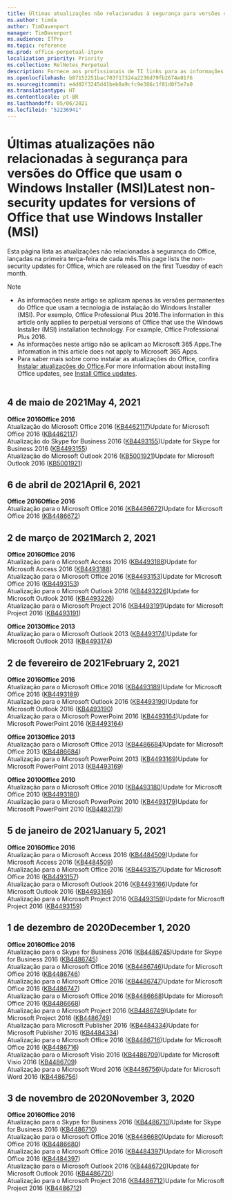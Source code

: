 ```yaml
---
title: Últimas atualizações não relacionadas à segurança para versões do Office que usam o Windows Installer (MSI)
ms.author: timda
author: TimDavenport
manager: TimDavenport
ms.audience: ITPro
ms.topic: reference
ms.prod: office-perpetual-itpro
localization_priority: Priority
ms.collection: RelNotes_Perpetual
description: Fornece aos profissionais de TI links para as informações mais recentes sobre atualizações que não são de segurança para versões perpétuas do Office 2016, Office 2013 e Office 2010
ms.openlocfilehash: b87152251bac703f17324a2236d79fb2674e01f6
ms.sourcegitcommit: e4d02f3245d41beb8a9cfc9e386c1f81d0f5e7a0
ms.translationtype: HT
ms.contentlocale: pt-BR
ms.lasthandoff: 05/06/2021
ms.locfileid: "52236941"
---
```

# <a name="latest-non-security-updates-for-versions-of-office-that-use-windows-installer-msi"></a><span data-ttu-id="a0f87-103">Últimas atualizações não relacionadas à segurança para versões do Office que usam o Windows Installer (MSI)</span><span class="sxs-lookup"><span data-stu-id="a0f87-103">Latest non-security updates for versions of Office that use Windows Installer (MSI)</span></span>

<span data-ttu-id="a0f87-104">Esta página lista as atualizações não relacionadas à segurança do Office, lançadas na primeira terça-feira de cada mês.</span><span class="sxs-lookup"><span data-stu-id="a0f87-104">This page lists the non-security updates for Office, which are released on the first Tuesday of each month.</span></span>

> [!NOTE]
> - <span data-ttu-id="a0f87-p101">As informações neste artigo se aplicam apenas às versões permanentes do Office que usam a tecnologia de instalação do Windows Installer (MSI). Por exemplo, Office Professional Plus 2016.</span><span class="sxs-lookup"><span data-stu-id="a0f87-p101">The information in this article only applies to perpetual versions of Office that use the Windows Installer (MSI) installation technology. For example, Office Professional Plus 2016.</span></span>
> - <span data-ttu-id="a0f87-107">As informações neste artigo não se aplicam ao Microsoft 365 Apps.</span><span class="sxs-lookup"><span data-stu-id="a0f87-107">The information in this article does not apply to Microsoft 365 Apps.</span></span>
> - <span data-ttu-id="a0f87-108">Para saber mais sobre como instalar as atualizações do Office, confira [Instalar atualizações do Office](https://support.office.com/article/2ab296f3-7f03-43a2-8e50-46de917611c5).</span><span class="sxs-lookup"><span data-stu-id="a0f87-108">For more information about installing Office updates, see [Install Office updates](https://support.office.com/article/2ab296f3-7f03-43a2-8e50-46de917611c5).</span></span>
<br/><br/>

## <a name="may-4-2021"></a><span data-ttu-id="a0f87-109">4 de maio de 2021</span><span class="sxs-lookup"><span data-stu-id="a0f87-109">May 4, 2021</span></span>
<span data-ttu-id="a0f87-110">**Office 2016**</span><span class="sxs-lookup"><span data-stu-id="a0f87-110">**Office 2016**</span></span><br/>
<span data-ttu-id="a0f87-111">Atualização do Microsoft Office 2016 ([KB4462117](https://support.microsoft.com/help/4462117))</span><span class="sxs-lookup"><span data-stu-id="a0f87-111">Update for Microsoft Office 2016 ([KB4462117](https://support.microsoft.com/help/4462117))</span></span> </br> <span data-ttu-id="a0f87-112">Atualização do Skype for Business 2016 ([KB4493155](https://support.microsoft.com/help/4493155))</span><span class="sxs-lookup"><span data-stu-id="a0f87-112">Update for Skype for Business 2016 ([KB4493155](https://support.microsoft.com/help/4493155))</span></span> </br> <span data-ttu-id="a0f87-113">Atualização do Microsoft Outlook 2016 ([KB5001921](https://support.microsoft.com/help/5001921))</span><span class="sxs-lookup"><span data-stu-id="a0f87-113">Update for Microsoft Outlook 2016 ([KB5001921](https://support.microsoft.com/help/5001921))</span></span> </br> 

## <a name="april-6-2021"></a><span data-ttu-id="a0f87-114">6 de abril de 2021</span><span class="sxs-lookup"><span data-stu-id="a0f87-114">April 6, 2021</span></span>
<span data-ttu-id="a0f87-115">**Office 2016**</span><span class="sxs-lookup"><span data-stu-id="a0f87-115">**Office 2016**</span></span><br/>
<span data-ttu-id="a0f87-116">Atualização para o Microsoft Office 2016 [(KB4486672](https://support.microsoft.com/help/4486672))</span><span class="sxs-lookup"><span data-stu-id="a0f87-116">Update for Microsoft Office 2016 [(KB4486672](https://support.microsoft.com/help/4486672))</span></span> </br> 

## <a name="march-2-2021"></a><span data-ttu-id="a0f87-117">2 de março de 2021</span><span class="sxs-lookup"><span data-stu-id="a0f87-117">March 2, 2021</span></span>
<span data-ttu-id="a0f87-118">**Office 2016**</span><span class="sxs-lookup"><span data-stu-id="a0f87-118">**Office 2016**</span></span><br/>
<span data-ttu-id="a0f87-119">Atualização para o Microsoft Access 2016 ([KB4493188](https://support.microsoft.com/help/4493188))</span><span class="sxs-lookup"><span data-stu-id="a0f87-119">Update for Microsoft Access 2016 ([KB4493188](https://support.microsoft.com/help/4493188))</span></span> </br> <span data-ttu-id="a0f87-120">Atualização para o Microsoft Office 2016 ([KB4493153](https://support.microsoft.com/help/4493153))</span><span class="sxs-lookup"><span data-stu-id="a0f87-120">Update for Microsoft Office 2016 ([KB4493153](https://support.microsoft.com/help/4493153))</span></span> </br> <span data-ttu-id="a0f87-121">Atualização para o Microsoft Outlook 2016 ([KB4493226](https://support.microsoft.com/help/4493226))</span><span class="sxs-lookup"><span data-stu-id="a0f87-121">Update for Microsoft Outlook 2016 ([KB4493226](https://support.microsoft.com/help/4493226))</span></span> </br> <span data-ttu-id="a0f87-122">Atualização para o Microsoft Project 2016 ([KB4493191](https://support.microsoft.com/help/4493191))</span><span class="sxs-lookup"><span data-stu-id="a0f87-122">Update for Microsoft Project 2016 ([KB4493191](https://support.microsoft.com/help/4493191))</span></span> </br> 


<span data-ttu-id="a0f87-123">**Office 2013**</span><span class="sxs-lookup"><span data-stu-id="a0f87-123">**Office 2013**</span></span><br/>
<span data-ttu-id="a0f87-124">Atualização para o Microsoft Outlook 2013 ([KB4493174](https://support.microsoft.com/help/4493174))</span><span class="sxs-lookup"><span data-stu-id="a0f87-124">Update for Microsoft Outlook 2013 ([KB4493174](https://support.microsoft.com/help/4493174))</span></span> </br> 


## <a name="february-2-2021"></a><span data-ttu-id="a0f87-125">2 de fevereiro de 2021</span><span class="sxs-lookup"><span data-stu-id="a0f87-125">February 2, 2021</span></span>
<span data-ttu-id="a0f87-126">**Office 2016**</span><span class="sxs-lookup"><span data-stu-id="a0f87-126">**Office 2016**</span></span><br/>
<span data-ttu-id="a0f87-127">Atualização para o Microsoft Office 2016 ([KB4493189](https://support.microsoft.com/help/4493189))</span><span class="sxs-lookup"><span data-stu-id="a0f87-127">Update for Microsoft Office 2016 ([KB4493189](https://support.microsoft.com/help/4493189))</span></span> </br> <span data-ttu-id="a0f87-128">Atualização para o Microsoft Outlook 2016 ([KB4493190](https://support.microsoft.com/help/4493190))</span><span class="sxs-lookup"><span data-stu-id="a0f87-128">Update for Microsoft Outlook 2016 ([KB4493190](https://support.microsoft.com/help/4493190))</span></span> </br> <span data-ttu-id="a0f87-129">Atualização para o Microsoft PowerPoint 2016 ([KB4493164](https://support.microsoft.com/help/4493164))</span><span class="sxs-lookup"><span data-stu-id="a0f87-129">Update for Microsoft PowerPoint 2016 ([KB4493164](https://support.microsoft.com/help/4493164))</span></span> </br> 

<span data-ttu-id="a0f87-130">**Office 2013**</span><span class="sxs-lookup"><span data-stu-id="a0f87-130">**Office 2013**</span></span><br/>
<span data-ttu-id="a0f87-131">Atualização para o Microsoft Office 2013 ([KB4486684](https://support.microsoft.com/help/4486684))</span><span class="sxs-lookup"><span data-stu-id="a0f87-131">Update for Microsoft Office 2013 ([KB4486684](https://support.microsoft.com/help/4486684))</span></span> </br>
<span data-ttu-id="a0f87-132">Atualização para o Microsoft PowerPoint 2013 ([KB4493169](https://support.microsoft.com/help/4493169))</span><span class="sxs-lookup"><span data-stu-id="a0f87-132">Update for Microsoft PowerPoint 2013 ([KB4493169](https://support.microsoft.com/help/4493169))</span></span> </br>

<span data-ttu-id="a0f87-133">**Office 2010**</span><span class="sxs-lookup"><span data-stu-id="a0f87-133">**Office 2010**</span></span><br/>
<span data-ttu-id="a0f87-134">Atualização para o Microsoft Office 2010 ([KB4493180](https://support.microsoft.com/help/4493180))</span><span class="sxs-lookup"><span data-stu-id="a0f87-134">Update for Microsoft Office 2010 ([KB4493180](https://support.microsoft.com/help/4493180))</span></span> </br>
<span data-ttu-id="a0f87-135">Atualização para o Microsoft PowerPoint 2010 ([KB4493179](https://support.microsoft.com/help/4493179))</span><span class="sxs-lookup"><span data-stu-id="a0f87-135">Update for Microsoft PowerPoint 2010 ([KB4493179](https://support.microsoft.com/help/4493179))</span></span></br>


## <a name="january-5-2021"></a><span data-ttu-id="a0f87-136">5 de janeiro de 2021</span><span class="sxs-lookup"><span data-stu-id="a0f87-136">January 5, 2021</span></span>
<span data-ttu-id="a0f87-137">**Office 2016**</span><span class="sxs-lookup"><span data-stu-id="a0f87-137">**Office 2016**</span></span></br>
<span data-ttu-id="a0f87-138">Atualização para o Microsoft Access 2016 ([KB4484509](https://support.microsoft.com/help/4484509))</span><span class="sxs-lookup"><span data-stu-id="a0f87-138">Update for Microsoft Access 2016 ([KB4484509](https://support.microsoft.com/help/4484509))</span></span> </br>
<span data-ttu-id="a0f87-139">Atualização para o Microsoft Office 2016 ([KB4493157](https://support.microsoft.com/help/4493157))</span><span class="sxs-lookup"><span data-stu-id="a0f87-139">Update for Microsoft Office 2016 ([KB4493157](https://support.microsoft.com/help/4493157))</span></span> </br>
<span data-ttu-id="a0f87-140">Atualização para o Microsoft Outlook 2016 ([KB4493166](https://support.microsoft.com/help/4493166))</span><span class="sxs-lookup"><span data-stu-id="a0f87-140">Update for Microsoft Outlook 2016 ([KB4493166](https://support.microsoft.com/help/4493166))</span></span> </br>
<span data-ttu-id="a0f87-141">Atualização para o Microsoft Project 2016 ([KB4493159](https://support.microsoft.com/help/4493159))</span><span class="sxs-lookup"><span data-stu-id="a0f87-141">Update for Microsoft Project 2016 ([KB4493159](https://support.microsoft.com/help/4493159))</span></span> </br>


## <a name="december-1-2020"></a><span data-ttu-id="a0f87-142">1 de dezembro de 2020</span><span class="sxs-lookup"><span data-stu-id="a0f87-142">December 1, 2020</span></span>
<span data-ttu-id="a0f87-143">**Office 2016**</span><span class="sxs-lookup"><span data-stu-id="a0f87-143">**Office 2016**</span></span><br/>
<span data-ttu-id="a0f87-144">Atualização para o Skype for Business 2016 ([KB4486745](https://support.microsoft.com/help/4486745))</span><span class="sxs-lookup"><span data-stu-id="a0f87-144">Update for Skype for Business 2016 ([KB4486745](https://support.microsoft.com/help/4486745))</span></span> <br/>
<span data-ttu-id="a0f87-145">Atualização para o Microsoft Office 2016 ([KB4486746](https://support.microsoft.com/help/4486746))</span><span class="sxs-lookup"><span data-stu-id="a0f87-145">Update for Microsoft Office 2016 ([KB4486746](https://support.microsoft.com/help/4486746))</span></span> <br/> <span data-ttu-id="a0f87-146">Atualização para o Microsoft Office 2016 ([KB4486747](https://support.microsoft.com/help/4486747))</span><span class="sxs-lookup"><span data-stu-id="a0f87-146">Update for Microsoft Office 2016 ([KB4486747](https://support.microsoft.com/help/4486747))</span></span> <br/> <span data-ttu-id="a0f87-147">Atualização para o Microsoft Office 2016 ([KB4486668](https://support.microsoft.com/help/4486668))</span><span class="sxs-lookup"><span data-stu-id="a0f87-147">Update for Microsoft Office 2016 ([KB4486668](https://support.microsoft.com/help/4486668))</span></span> <br/>
<span data-ttu-id="a0f87-148">Atualização para o Microsoft Project 2016 ([KB4486749](https://support.microsoft.com/help/4486749))</span><span class="sxs-lookup"><span data-stu-id="a0f87-148">Update for Microsoft Project 2016 ([KB4486749](https://support.microsoft.com/help/4486749))</span></span> <br/> <span data-ttu-id="a0f87-149">Atualização para Microsoft Publisher 2016 ([KB4484334](https://support.microsoft.com/help/4484334))</span><span class="sxs-lookup"><span data-stu-id="a0f87-149">Update for Microsoft Publisher 2016 ([KB4484334](https://support.microsoft.com/help/4484334))</span></span> <br/> <span data-ttu-id="a0f87-150">Atualização para o Microsoft Office 2016 ([KB4486716](https://support.microsoft.com/help/4486716))</span><span class="sxs-lookup"><span data-stu-id="a0f87-150">Update for Microsoft Office 2016 ([KB4486716](https://support.microsoft.com/help/4486716))</span></span> <br/> <span data-ttu-id="a0f87-151">Atualização para o Microsoft Visio 2016 ([KB4486709](https://support.microsoft.com/help/4486709))</span><span class="sxs-lookup"><span data-stu-id="a0f87-151">Update for Microsoft Visio 2016 ([KB4486709](https://support.microsoft.com/help/4486709))</span></span> <br/>
<span data-ttu-id="a0f87-152">Atualização para o Microsoft Word 2016 ([KB4486756](https://support.microsoft.com/help/4486756))</span><span class="sxs-lookup"><span data-stu-id="a0f87-152">Update for Microsoft Word 2016 ([KB4486756](https://support.microsoft.com/help/4486756))</span></span> <br/> 


## <a name="november-3-2020"></a><span data-ttu-id="a0f87-153">3 de novembro de 2020</span><span class="sxs-lookup"><span data-stu-id="a0f87-153">November 3, 2020</span></span>
<span data-ttu-id="a0f87-154">**Office 2016**</span><span class="sxs-lookup"><span data-stu-id="a0f87-154">**Office 2016**</span></span><br/>
<span data-ttu-id="a0f87-155">Atualização para o Skype for Business 2016 ([KB4486710](https://support.microsoft.com/help/4486710))</span><span class="sxs-lookup"><span data-stu-id="a0f87-155">Update for Skype for Business 2016 ([KB4486710](https://support.microsoft.com/help/4486710))</span></span> <br/>
<span data-ttu-id="a0f87-156">Atualização para o Microsoft Office 2016 ([KB4486680](https://support.microsoft.com/help/4486680))</span><span class="sxs-lookup"><span data-stu-id="a0f87-156">Update for Microsoft Office 2016 ([KB4486680](https://support.microsoft.com/help/4486680))</span></span> <br/>
<span data-ttu-id="a0f87-157">Atualização para o Microsoft Office 2016 ([KB4484397](https://support.microsoft.com/help/4484397))</span><span class="sxs-lookup"><span data-stu-id="a0f87-157">Update for Microsoft Office 2016 ([KB4484397](https://support.microsoft.com/help/4484397))</span></span> <br/>
<span data-ttu-id="a0f87-158">Atualização para o Microsoft Outlook 2016 ([KB4486720](https://support.microsoft.com/help/4486720))</span><span class="sxs-lookup"><span data-stu-id="a0f87-158">Update for Microsoft Outlook 2016 ([KB4486720](https://support.microsoft.com/help/4486720))</span></span> <br/>
<span data-ttu-id="a0f87-159">Atualização para o Microsoft Project 2016 ([KB4486712](https://support.microsoft.com/help/4486712))</span><span class="sxs-lookup"><span data-stu-id="a0f87-159">Update for Microsoft Project 2016 ([KB4486712](https://support.microsoft.com/help/4486712))</span></span> <br/>


</br>